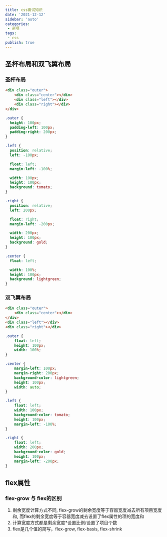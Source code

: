 ```yaml
---
title: css面试知识
date: '2021-12-12'
sidebar: 'auto'
categories:
 - 杂项
tags:
 - css
publish: true
---
```


## 圣杯布局和双飞翼布局
### 圣杯布局
```html
<div class="outer">
    <div class="center"></div>
    <div class="left"></div>
    <div class="right"></div>
</div>
```
```css
.outer {
  height: 100px;
  padding-left: 100px;
  padding-right: 200px;
}

.left {
  position: relative;
  left: -100px;

  float: left;
  margin-left: -100%;

  width: 100px;
  height: 100px;
  background: tomato;
}

.right {
  position: relative;
  left: 200px;

  float: right;
  margin-left: -200px;

  width: 200px;
  height: 100px;
  background: gold;
}

.center {
  float: left;

  width: 100%;
  height: 100px;
  background: lightgreen;
}
```

### 双飞翼布局
```html
<div class="outer">
    <div class="center"></div>
</div>
<div class="left"></div>
<div class="right"></div>
```
```css
.outer {
    float: left;
    height: 100px;
    width: 100%;
}

.center {
    margin-left: 100px;
    margin-right: 200px;
    background-color: lightgreen;
    height: 100px;
    width: auto;
}

.left {
    float: left;
    width: 100px;
    background-color: tomato;
    height: 100px;
    margin-left: -100%;
}

.right {
    float: left;
    width: 200px;
    background-color: gold;
    height: 100px;
    margin-left: -200px;
}
```

## flex属性
### flex-grow 与 flex的区别
1. 剩余宽度计算方式不同, flex-grow的剩余宽度等于容器宽度减去所有项目宽度和, 而flex的剩余宽度等于容器宽度减去设置了flex属性的项的宽度和
2. 计算宽度方式都是剩余宽度*设置比例/设置了项目个数
3. flex是几个值的简写，flex-grow, flex-basis, flex-shrink